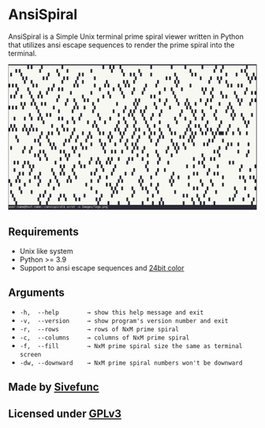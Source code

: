 # AnsiSpiral

AnsiSpiral is a Simple Unix terminal prime spiral viewer written in Python that utilizes ansi escape sequences to render the prime spiral into the terminal.

![Logo](Images/logo.png)

## Requirements

- Unix like system
- Python >= 3.9
- Support to ansi escape sequences and [24bit color](https://en.wikipedia.org/wiki/Color_depth)

## Arguments
- `-h, 	--help        → show this help message and exit`
- `-v, 	--version     → show program's version number and exit`
- `-r, 	--rows        → rows of NxM prime spiral`
- `-c, 	--columns     → columns of NxM prime spiral`
- `-f, 	--fill        → NxM prime spiral size the same as terminal screen`
- `-dw, --downward    → NxM prime spiral numbers won't be downward`

## Made by [Sivefunc](https://gitlab.com/sivefunc)
## Licensed under [GPLv3](LICENSE)

